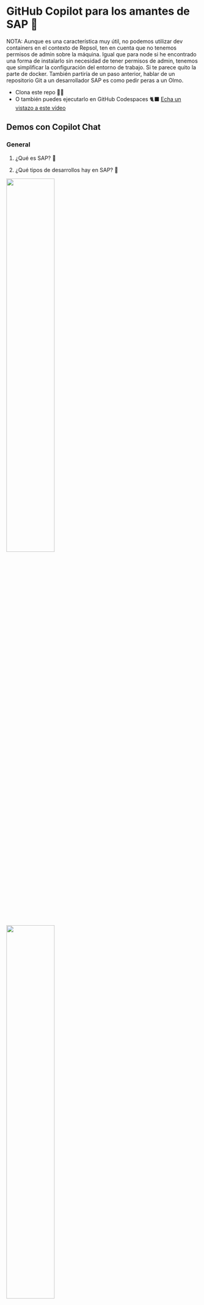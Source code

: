 
# GitHub Copilot para los amantes de SAP 💙

NOTA: Aunque es una característica muy útil, no podemos utilizar dev containers en el contexto de Repsol, ten en cuenta que no tenemos permisos de admin sobre la máquina. Igual que para node si he encontrado una forma de instalarlo sin necesidad de tener permisos de admin, tenemos que simplificar la configuración del entorno de trabajo. Si te parece quito la parte de docker. También partiría de un paso anterior, hablar de un repositorio Git a un desarrollador SAP es como pedir peras a un Olmo. 

- Clona este repo 👩‍💻
- O también puedes ejecutarlo en GitHub Codespaces 🐈‍⬛ [Echa un vistazo a este vídeo](https://www.youtube.com/watch?v=0qKG37C8sb8)

## Demos con Copilot Chat

### General

1. ¿Qué es SAP? 🤔

2. ¿Qué tipos de desarrollos hay en SAP? 🤔

<img src="images/GH opilot Chat - Tipos de desarrollo en SAP - Parte 1.png" width="50%">

<img src="images/GH opilot Chat - Tipos de desarrollo en SAP - Parte 2.png" width="50%">

### Desarrollo de aplicaciones web con SAPUI5

#### Requisitos 

Para poder seguir trabajando necesitamos tener configurado nodejs en la máquina. Por norma general, no tenemos permisos admin en las VDI ni en los PCs corporativos.
También es necesario tener instalado Git. 

3. ¿Cómo puedo instalar nodejs en mi máquina si no tengo permisos de administrador?

<img src="images/jmc/nodejs.PNG" width="50%">

4. ¿Cómo puedo instalar Git en una máquina windows?

<img src="images/jmc/git.PNG" width="50%">

5. ¿Cómo clono este repositorio en VSCode?

<img src="images/jmc/clonado.PNG" width="50%">

6. ¿Cómo puedo crear una aplicación SAPUI5? 🤔
Esta respuesta solo es válida para inicializar un aplicación SAPUI5 en base a una definición. 
No he encontrado forma que copilot de una respuesta coherente para crear una app SAPUI5, ten en cuenta que
este tipo de desarrollos están preparados para realizarlos en el IDE propio de SAP (SAP BAS)
<img src="images/jmc/app_fiori.PNG" width="50%">

7. ¿Qué extensiones tengo que utilizar para trabajar con SAPUI5 en VSCode?
<img src="images/jmc/extensiones1.PNG" width="50%">

<img src="images/jmc/extensiones2.PNG" width="50%">

A partir de aquí es necesario crear el proyecto utilizando el wizard de la extensión

<img src="images/jmc/paleta.PNG" width="50%">

8. ¿Como pruebo el proyecto en local?

<img src="images/jmc/local.PNG" width="50%">

9. A partir del fichero metadata.xml  construye una vista que contenga una tabla con los campos de la entidad employee y otra vista que al pulsar sobre el elemento de la tabla navegue al detalle de employee
 
Este fichero contiene la implementación del servicio OData, he utilizado uno de prueba https://services.odata.org/V3/Northwind/Northwind.svc/$metadata

<img src="images/jmc/vistas.PNG" width="50%">

10. Como sabemos que la navegación no la queremos implementar en código, preferimos que la parametrice en las rutas. 

<img src="images/jmc/routes.PNG" width="50%">

9. ¿Cómo puedo desplegar mi aplicación SAPUI5 en un servidor?
Esta pregunta aunque te la puede resolver Copilot, ya hay un procedimiento establecido en Repsol para realizar los despliegues. 

### Desarrollo ABAP

1. ¿Cómo puedo crear un programa ABAP? 🤔

<img src="images/GH Copilot Chat - Crear un programa ABAP.png" width="50%">

2. Abre **class_excel_reader.abap** y pregunta: ¿Qué hace este código? 🤔

<img src="images/GH Copilot Chat - Qué hace este código ABAP.png" width="50%" />

3. Usando el mismo archivo ¿Puedes hacer test unitarios en ABAP? 🤔

<img src="images/GH Copilot Chat - Test unitarios en ABAP.png" width="50%" />

4. ¿Cómo puedo consumir una API REST con autenticación OAuth en ABAP? 🤔

<img src="images/GH Copilot Chat - Cómo consumir API REST con OAuth en ABAP.png" width="50%">

5. Crea un programa ABAP que obtenga los nombres de todos los textos fuente ABAP de un paquete. Todos los programas se encuentran en la tabla TRDIR de la base de datos. Para acceder al código de los programas de un determinado paquete, antes tendrás que recoger de la tabla TADIR todos aquellos objetos contenidos en dicho paquete. La clave primaria de la tabla TADIR se compone de los siguientes campos: PGMID, OBJECT, OBJ_NAME y a la TRDIR se podría acceder con aquellos registros cuyo NAME coincida con el OBJ_NAME de la TADIR. Ten en cuenta que la versión es la 7.50 y que quiero que esté enfocado en el rendimiento

<img src="images/ABAP_PROGRAMA.png" width="50%">

6. Quiero montar una ALV para visualizar los resultados

<img src="images/ABAP_ALV.png" width="50%">

7. ¿Pero seguro que no se puede mejorar el rendimiento?

<img src="images/ABAP_RENDIMIENTO.png" width="50%">

8. ¿Puedes documentar este código?

<img src="images/ABAP_DOCU.png" width="50%">

9. ¿Puedes revisar si existe algún problema en el código?

<img src="images/ABAP_ERRORES.png" width="50%">

10. ¿Puedes incluir el manejo de excepciones?

<img src="images/excepciones.png" width="50%">

### Enlaces de interés
- [SAP Business Technology Platform](https://www.sap.com/products/business-technology-platform.html)
- [SAP Business Application Studio](https://www.sap.com/products/business-application-studio.html)
- [SAP Fiori](https://www.sap.com/products/fiori.html)
- [Desarrollo de SAPUI5](https://blogs.sap.com/2023/11/02/sapui5-development-with-sap-build-code/)
- [Configurar Visual Studio Code para UI5](https://blogs.sap.com/2021/02/03/setting-up-visual-studio-code-for-ui5-development/)
- [Tutoriales de SAP](https://developers.sap.com/tutorial-navigator.html)
- [abapGit](https://github.com/abapGit/abapGit)
- [Ejemplos en ABAP](https://github.com/SAP-samples/abap-platform-rap-opensap/tree/main)